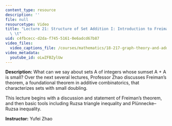 ```yaml
---
content_type: resource
description: ''
file: null
resourcetype: Video
title: "Lecture 21: Structure of Set Addition I: Introduction to Freiman\u2019s Theorem\
  \ \t"
uid: c4fbcecc-d2da-f745-5161-0e6adcd67b87
video_files:
  video_captions_file: /courses/mathematics/18-217-graph-theory-and-additive-combinatorics-fall-2019/video-lectures/lecture-21-structure-of-set-addition-i-introduction-to-freiman2019s-theorem/oLwZFBZylUw.vtt
video_metadata:
  youtube_id: oLwZFBZylUw
---
```


**Description:** What can we say about sets A of integers whose sumset A + A is small? Over the next several lectures, Professor Zhao discusses Freiman’s theorem, a foundational theorem in additive combinatorics, that characterizes sets with small doubling.

This lecture begins with a discussion and statement of Freiman’s theorem, and then basic tools including Ruzsa triangle inequality and Plünnecke–Ruzsa inequality.

**Instructor:** Yufei Zhao